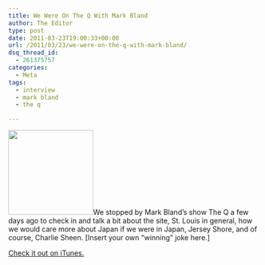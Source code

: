 ```yaml
---
title: We Were On The Q With Mark Bland
author: The Editor
type: post
date: 2011-03-23T19:00:33+00:00
url: /2011/03/23/we-were-on-the-q-with-mark-bland/
dsq_thread_id:
  - 261375757
categories:
  - Meta
tags:
  - interview
  - mark bland
  - the q

---
```

[<img class="alignright size-full wp-image-9405" title="mark_bland_theq" src="http://media.punchingkitty.com/wordpress/2011/03/mark_bland_theq.jpeg" alt="" width="170" height="170" />][1]We stopped by Mark Bland&#8217;s show The Q a few days ago to check in and talk a bit about the site, St. Louis in general, how we would care more about Japan if we were in Japan, Jersey Shore, and of course, Charlie Sheen. [Insert your own &#8220;winning&#8221; joke here.]

<a href="http://itunes.apple.com/hn/podcast/the-q-hosted-by-mark-bland/id418207638" target="_blank">Check it out on iTunes.</a>

 [1]: http://media.punchingkitty.com/wordpress/2011/03/mark_bland_theq.jpeg